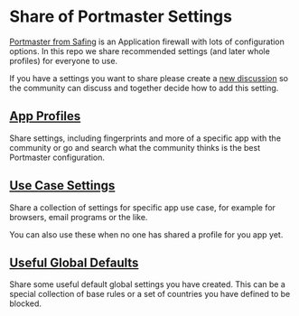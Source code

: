 # Share of Portmaster Settings

[Portmaster from Safing](https://safing.io/) is an Application firewall with lots of configuration options. In this repo we share recommended settings (and later whole profiles) for everyone to use.

If you have a settings you want to share please create a [new discussion](https://github.com/Portmaster-Community/apps/discussions/new?category=new-profiles) so the community can discuss and together decide how to add this setting.

## [App Profiles](app-profiles/README.md)

Share settings, including fingerprints and more of a specific app with the community or go and search what the community thinks is the best Portmaster configuration. 

## [Use Case Settings](use-cases/README.md)

Share a collection of settings for specific app use case, for example for browsers, email programs or the like.

You can also use these when no one has shared a profile for you app yet.

## [Useful Global Defaults](global-defaults/README.md)

Share some useful default global settings you have created. This can be a special collection of base rules or a set of countries you have defined to be blocked.
